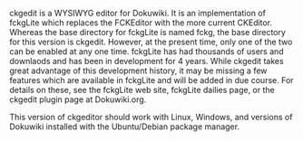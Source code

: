 ckgedit is a WYSIWYG editor for Dokuwiki.  It is an implementation of fckgLite which replaces the
FCKEditor with the more current CKEditor. Whereas the base directory for fckgLite is named fckg, the 
base directory for this version is ckgedit. However, at the present time, only one of the two can
be enabled at any one time.  fckgLite has had thousands of users and downlaods and has been
in development for 4 years. While ckgedit takes great advantage of this development history,
it may be missing a few features which are available in fckgLite and will be added in 
due course.  For details on these, see the fckgLite web site, fckgLite dailies page, or the ckgedit
plugin page at Dokuwiki.org.

This version of ckgeditor should work with Linux, Windows, and versions of Dokuwiki installed with the 
Ubuntu/Debian package manager.




